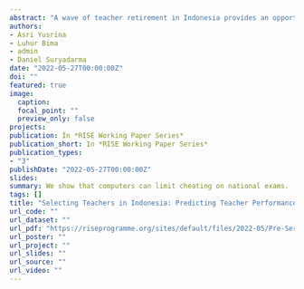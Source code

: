 ```yaml
---
abstract: "A wave of teacher retirement in Indonesia provides an opportunity to replace them with better-performing teachers. We study whether teacher candidates' screening tests into Pendidikan Profesi Guru (PPG) or Teacher Professional Education, a postgraduate education programme in Indonesia, can predict their performance at the end of the programme and in an actual classroom situation at the beginning of their teaching career. Using administrative data of 1,291 primary school teacher candidates, we find that admission criteria, including undergraduate grade point average (GPA), online admission tests, and interview scores, can predict a candidate's performance on their knowledge and teaching practice exams at the end of their education programme. A one standard deviation higher online admission test score is associated with a 0.30 standard deviation higher score in the knowledge examination. Teacher candidates with a one standard deviation higher interview score perform 0.07 standard deviation better on the teaching practice examination. For teacher candidates with one standard deviation higher undergraduate GPA, their knowledge examination performance is 0.15–0.17 standard deviation higher on average, and their teaching practice exam score is 0.06-0.07 standard deviation higher on average. We then estimate the predictive ability of the admission criteria on student learning outcomes in numeracy and literacy, which uses 1,530 randomly sampled students taught by 114 teacher candidates. We find no evidence that the selection criteria predicted student learning in a meaningful way. Our results contribute to a nascent body of research on the selection of teachers using ex-ante criteria to identify effective teachers in developing countries."
authors:
- Asri Yusrina
- Luhur Bima
- admin
- Daniel Suryadarma
date: "2022-05-27T00:00:00Z"
doi: ""
featured: true
image: 
  caption:
  focal_point: ""
  preview_only: false
projects:
publication: In *RISE Working Paper Series*
publication_short: In *RISE Working Paper Series*
publication_types:
- "3"
publishDate: "2022-05-27T00:00:00Z"
slides:
summary: We show that computers can limit cheating on national exams.
tags: []
title: "Selecting Teachers in Indonesia: Predicting Teacher Performance using Pre-Employment Information"
url_code: ""
url_dataset: ""
url_pdf: "https://riseprogramme.org/sites/default/files/2022-05/Pre-Service%20Teachers%20Selectivity.pdf"
url_poster: ""
url_project: ""
url_slides: ""
url_source: ""
url_video: ""
---
```

